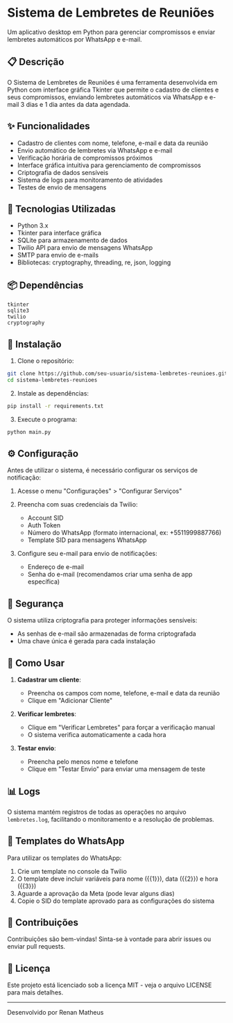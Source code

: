# Sistema de Lembretes de Reuniões

Um aplicativo desktop em Python para gerenciar compromissos e enviar lembretes automáticos por WhatsApp e e-mail.

## 📋 Descrição

O Sistema de Lembretes de Reuniões é uma ferramenta desenvolvida em Python com interface gráfica Tkinter que permite o cadastro de clientes e seus compromissos, enviando lembretes automáticos via WhatsApp e e-mail 3 dias e 1 dia antes da data agendada.

## ✨ Funcionalidades

- Cadastro de clientes com nome, telefone, e-mail e data da reunião
- Envio automático de lembretes via WhatsApp e e-mail
- Verificação horária de compromissos próximos
- Interface gráfica intuitiva para gerenciamento de compromissos
- Criptografia de dados sensíveis
- Sistema de logs para monitoramento de atividades
- Testes de envio de mensagens

## 🔧 Tecnologias Utilizadas

- Python 3.x
- Tkinter para interface gráfica
- SQLite para armazenamento de dados
- Twilio API para envio de mensagens WhatsApp
- SMTP para envio de e-mails
- Bibliotecas: cryptography, threading, re, json, logging

## 📦 Dependências

```
tkinter
sqlite3
twilio
cryptography
```

## 🚀 Instalação

1. Clone o repositório:
```bash
git clone https://github.com/seu-usuario/sistema-lembretes-reunioes.git
cd sistema-lembretes-reunioes
```

2. Instale as dependências:
```bash
pip install -r requirements.txt
```

3. Execute o programa:
```bash
python main.py
```

## ⚙️ Configuração

Antes de utilizar o sistema, é necessário configurar os serviços de notificação:

1. Acesse o menu "Configurações" > "Configurar Serviços"
2. Preencha com suas credenciais da Twilio:
   - Account SID
   - Auth Token
   - Número do WhatsApp (formato internacional, ex: +5511999887766)
   - Template SID para mensagens WhatsApp

3. Configure seu e-mail para envio de notificações:
   - Endereço de e-mail
   - Senha do e-mail (recomendamos criar uma senha de app específica)

## 🔐 Segurança

O sistema utiliza criptografia para proteger informações sensíveis:
- As senhas de e-mail são armazenadas de forma criptografada
- Uma chave única é gerada para cada instalação

## 📝 Como Usar

1. **Cadastrar um cliente**:
   - Preencha os campos com nome, telefone, e-mail e data da reunião
   - Clique em "Adicionar Cliente"

2. **Verificar lembretes**:
   - Clique em "Verificar Lembretes" para forçar a verificação manual
   - O sistema verifica automaticamente a cada hora

3. **Testar envio**:
   - Preencha pelo menos nome e telefone
   - Clique em "Testar Envio" para enviar uma mensagem de teste

## 📊 Logs

O sistema mantém registros de todas as operações no arquivo `lembretes.log`, facilitando o monitoramento e a resolução de problemas.

## 📱 Templates do WhatsApp

Para utilizar os templates do WhatsApp:
1. Crie um template no console da Twilio
2. O template deve incluir variáveis para nome ({{1}}), data ({{2}}) e hora ({{3}})
3. Aguarde a aprovação da Meta (pode levar alguns dias)
4. Copie o SID do template aprovado para as configurações do sistema

## 🤝 Contribuições

Contribuições são bem-vindas! Sinta-se à vontade para abrir issues ou enviar pull requests.

## 📄 Licença

Este projeto está licenciado sob a licença MIT - veja o arquivo LICENSE para mais detalhes.

---

Desenvolvido por Renan Matheus
